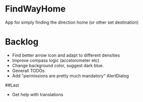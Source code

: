 # FindWayHome
App for simply finding the direction home (or other set destination)

# Backlog
- Find better arrow icon and adapt to different densities
- Improve compass logic (accelorometer etc)
- Change background color, suggest dark blue.
- Generall TODOs
- Add "permissions are pretty much mandatory" AlertDialog

##Last
- Get help with translations

